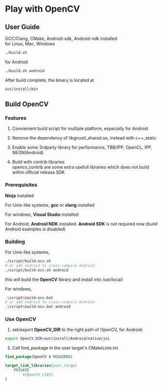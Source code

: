 # Play with OpenCV

## User Guide

GCC/Clang, CMake, Android-sdk, Android-ndk installed  
for Linux, Mac, Windows

```bash
./build.sh
```

for Android

```bash
./build.sh android
```

After build complete, the binary is located at 
```bash
out/install/bin
```

## Build OpenCV

### Features

1. Convienient build script for multiple platform, especially for Android

2. Remove the dependency of libgnustl_shared.so, instead with c++_static

3. Enable some 3rdparty library for performance,  TBB/IPP, OpenCL, IPP, NEON(Android)

4. Build with contrib libraries  
opencv_contrib are some extra usefull libraries which does not build within official release SDK  

### Prerequisites
**Ninja** installed

For Unix-like systems,
**gcc** or **clang** installed

For windows,
**Visual Studio** installed

For Android,
**Android NDK** installed. **Android SDK** is not required now (build Android examples is disabled)

### Building
For Unix-like systems, 
```bash
./script/build-ocv.sh
# or add android to cross-compile Android
./script/build-ocv.sh android
```
this will build the **OpenCV** library and install into /usr/local/

For windows,
```bash
.\script\build-ocv.bat
# or add android to cross-compile Android
.\script\build-ocv.bat android
```

### Use OpenCV

1. set/export **OpenCV_DIR** to the right path of OpenCV, for Android:

```bash
export OpenCV_DIR=out/install/Android/native/jni
```

2. Call find_package in the user target's CMakeLists.txt

```cmake
find_package(OpenCV 4 REQUIRED)

target_link_libraries(your_target
    PRIVATE
        ${OpenCV_LIBS}
)
```
